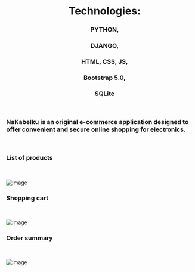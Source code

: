 <div align="center">
<ul type="none">
 <li><h1>Technologies:</h1></li>
 <li><h3>PYTHON,</h3></li>
 <li><h3>DJANGO,</h3></li>
 <li><h3>HTML, CSS, JS,</h3></li>
 <li><h3>Bootstrap 5.0,</h3></li>
 <li><h3>SQLite</h3></li>
</ul>
</div>
<br>
<h3>NaKabelku is an original e-commerce application designed to offer convenient and secure online shopping for electronics.</h3>
<br>
<h3>List of products</h3>    
<br>

![image](https://github.com/user-attachments/assets/a025da51-3e22-4af4-8138-614b7fa4c220)
<br>
<h3>Shopping cart</h3> 
<br>

![image](https://github.com/user-attachments/assets/1f564380-4a15-456a-bd14-036c0f9d03d1)
<br>
<h3>Order summary</h3> 
<br>

![image](https://github.com/user-attachments/assets/e818ad98-0ea8-48e4-a1a5-5a91195d63fa)

